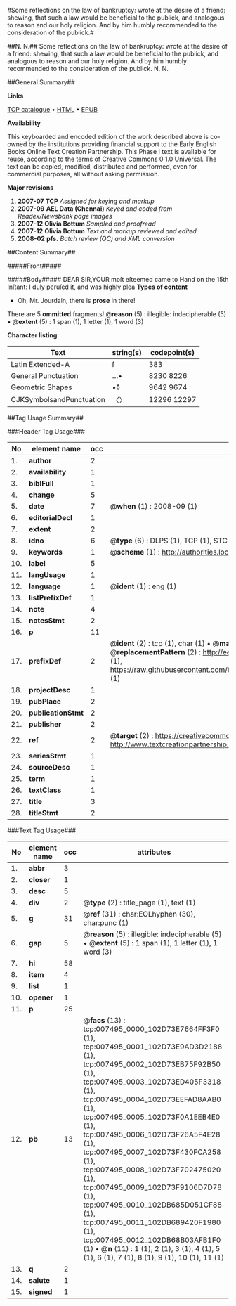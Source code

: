 #Some reflections on the law of bankruptcy: wrote at the desire of a friend: shewing, that such a law would be beneficial to the publick, and analogous to reason and our holy religion. And by him humbly recommended to the consideration of the publick.#

##N. N.##
Some reflections on the law of bankruptcy: wrote at the desire of a friend: shewing, that such a law would be beneficial to the publick, and analogous to reason and our holy religion. And by him humbly recommended to the consideration of the publick.
N. N.

##General Summary##

**Links**

[TCP catalogue](http://www.ota.ox.ac.uk/tcp/)  • 
[HTML](http://tei.it.ox.ac.uk/tcp/Texts-HTML/free/N05/N05906.html)  • 
[EPUB](http://tei.it.ox.ac.uk/tcp/Texts-EPUB/free/N05/N05906.epub)

**Availability**

This keyboarded and encoded edition of the
	       work described above is co-owned by the institutions
	       providing financial support to the Early English Books
	       Online Text Creation Partnership. This Phase I text is
	       available for reuse, according to the terms of Creative
	       Commons 0 1.0 Universal. The text can be copied,
	       modified, distributed and performed, even for
	       commercial purposes, all without asking permission.

**Major revisions**

1. __2007-07__ __TCP__ *Assigned for keying and markup*
1. __2007-09__ __AEL Data (Chennai)__ *Keyed and coded from Readex/Newsbank page images*
1. __2007-12__ __Olivia Bottum__ *Sampled and proofread*
1. __2007-12__ __Olivia Bottum__ *Text and markup reviewed and edited*
1. __2008-02__ __pfs.__ *Batch review (QC) and XML conversion*

##Content Summary##

#####Front#####

#####Body#####
DEAR SIR,YOUR moſt eſteemed came to Hand on the 15th Inſtant: I duly peruſed it, and was highly plea
**Types of content**

  * Oh, Mr. Jourdain, there is **prose** in there!

There are 5 **ommitted** fragments! 
 @__reason__ (5) : illegible: indecipherable (5)  •  @__extent__ (5) : 1 span (1), 1 letter (1), 1 word (3)

**Character listing**


|Text|string(s)|codepoint(s)|
|---|---|---|
|Latin Extended-A|ſ|383|
|General Punctuation|…•|8230 8226|
|Geometric Shapes|▪◊|9642 9674|
|CJKSymbolsandPunctuation|〈〉|12296 12297|

##Tag Usage Summary##

###Header Tag Usage###

|No|element name|occ|attributes|
|---|---|---|---|
|1.|__author__|2||
|2.|__availability__|1||
|3.|__biblFull__|1||
|4.|__change__|5||
|5.|__date__|7| @__when__ (1) : 2008-09 (1)|
|6.|__editorialDecl__|1||
|7.|__extent__|2||
|8.|__idno__|6| @__type__ (6) : DLPS (1), TCP (1), STC (1), NOTIS (1), IMAGE-SET (1), EVANS-CITATION (1)|
|9.|__keywords__|1| @__scheme__ (1) : http://authorities.loc.gov/ (1)|
|10.|__label__|5||
|11.|__langUsage__|1||
|12.|__language__|1| @__ident__ (1) : eng (1)|
|13.|__listPrefixDef__|1||
|14.|__note__|4||
|15.|__notesStmt__|2||
|16.|__p__|11||
|17.|__prefixDef__|2| @__ident__ (2) : tcp (1), char (1)  •  @__matchPattern__ (2) : ([0-9\-]+):([0-9IVX]+) (1), (.+) (1)  •  @__replacementPattern__ (2) : http://eebo.chadwyck.com/downloadtiff?vid=$1&page=$2 (1), https://raw.githubusercontent.com/textcreationpartnership/Texts/master/tcpchars.xml#$1 (1)|
|18.|__projectDesc__|1||
|19.|__pubPlace__|2||
|20.|__publicationStmt__|2||
|21.|__publisher__|2||
|22.|__ref__|2| @__target__ (2) : https://creativecommons.org/publicdomain/zero/1.0/ (1), http://www.textcreationpartnership.org/docs/. (1)|
|23.|__seriesStmt__|1||
|24.|__sourceDesc__|1||
|25.|__term__|1||
|26.|__textClass__|1||
|27.|__title__|3||
|28.|__titleStmt__|2||


###Text Tag Usage###

|No|element name|occ|attributes|
|---|---|---|---|
|1.|__abbr__|3||
|2.|__closer__|1||
|3.|__desc__|5||
|4.|__div__|2| @__type__ (2) : title_page (1), text (1)|
|5.|__g__|31| @__ref__ (31) : char:EOLhyphen (30), char:punc (1)|
|6.|__gap__|5| @__reason__ (5) : illegible: indecipherable (5)  •  @__extent__ (5) : 1 span (1), 1 letter (1), 1 word (3)|
|7.|__hi__|58||
|8.|__item__|4||
|9.|__list__|1||
|10.|__opener__|1||
|11.|__p__|25||
|12.|__pb__|13| @__facs__ (13) : tcp:007495_0000_102D73E7664FF3F0 (1), tcp:007495_0001_102D73E9AD3D2188 (1), tcp:007495_0002_102D73EB75F92B50 (1), tcp:007495_0003_102D73ED405F3318 (1), tcp:007495_0004_102D73EEFAD8AAB0 (1), tcp:007495_0005_102D73F0A1EEB4E0 (1), tcp:007495_0006_102D73F26A5F4E28 (1), tcp:007495_0007_102D73F430FCA258 (1), tcp:007495_0008_102D73F702475020 (1), tcp:007495_0009_102D73F9106D7D78 (1), tcp:007495_0010_102DB685D051CF88 (1), tcp:007495_0011_102DB689420F1980 (1), tcp:007495_0012_102DB68B03AFB1F0 (1)  •  @__n__ (11) : 1 (1), 2 (1), 3 (1), 4 (1), 5 (1), 6 (1), 7 (1), 8 (1), 9 (1), 10 (1), 11 (1)|
|13.|__q__|2||
|14.|__salute__|1||
|15.|__signed__|1||
